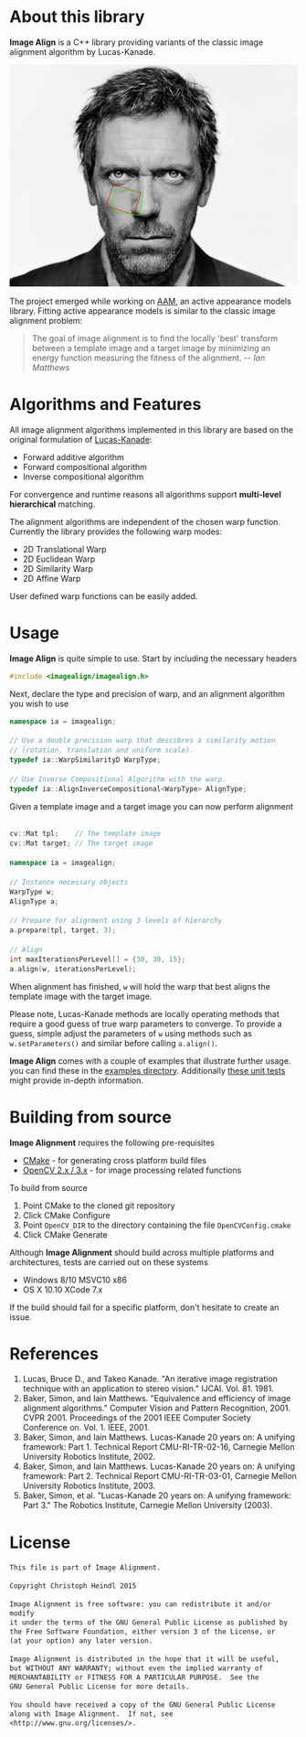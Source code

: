 # About this library

**Image Align** is a C++ library providing variants of the classic image alignment algorithm by Lucas-Kanade.

![Image Align under Euclidean Motion](etc/euclidean.gif)

The project emerged while working on [AAM](https://www.github.com/cheind/aam), an active appearance models library. Fitting active appearance models is
similar to the classic image alignment problem: 

> The goal of image alignment is to find the locally 'best' transform between a template image and a target image by minimizing an energy function measuring the fitness of the alignment. -- <cite>Ian Matthews</cite>

# Algorithms and Features

All image alignment algorithms implemented in this library are based on the original formulation of [Lucas-Kanade](#Lucas81):

 - Forward additive algorithm
 - Forward compositional algorithm
 - Inverse compositional algorithm

For convergence and runtime reasons all algorithms support **multi-level hierarchical** matching.

The alignment algorithms are independent of the chosen warp function. Currently the library provides the following warp modes:

 - 2D Translational Warp
 - 2D Euclidean Warp 
 - 2D Similarity Warp
 - 2D Affine Warp

User defined warp functions can be easily added. 

# Usage

**Image Align** is quite simple to use. Start by including the necessary headers

```C++
#include <imagealign/imagealign.h>
```

Next, declare the type and precision of warp, and an alignment algorithm you wish to use

```C++
namespace ia = imagealign;

// Use a double precision warp that descibres a similarity motion
// (rotation, translation and uniform scale).
typedef ia::WarpSimilarityD WarpType;

// Use Inverse Compositional Algorithm with the warp.
typedef ia::AlignInverseCompositional<WarpType> AlignType;
```

Given a template image and a target image you can now perform alignment

```C++

cv::Mat tpl;    // The template image
cv::Mat target; // The target image

namespace ia = imagealign;

// Instance necessary objects
WarpType w;
AlignType a;

// Prepare for alignment using 3 levels of hierarchy
a.prepare(tpl, target, 3);

// Align
int maxIterationsPerLevel[] = {30, 30, 15};
a.align(w, iterationsPerLevel);
```

When alignment has finished, ``w`` will hold the warp that best aligns the template image with the target image. 

Please note, Lucas-Kanade methods are locally operating methods that require a good guess of true warp parameters to converge. To provide a guess, simple adjust the parameters of ``w`` using methods such as ``w.setParameters()`` and similar before calling ``a.align()``.

**Image Align** comes with a couple of examples that illustrate further usage. you can find these in the [examples directory](examples/). Additionally [these unit tests](tests/) might provide in-depth information.

# Building from source
**Image Alignment** requires the following pre-requisites

 - [CMake](www.cmake.org) - for generating cross platform build files
 - [OpenCV 2.x / 3.x](www.opencv.org) - for image processing related functions 
 
To build from source

 1. Point CMake to the cloned git repository
 1. Click CMake Configure
 1. Point `OpenCV_DIR` to the directory containing the file `OpenCVConfig.cmake`
 1. Click CMake Generate
 
Although **Image Alignment** should build across multiple platforms and architectures, tests are carried out on these systems
 - Windows 8/10 MSVC10 x86
 - OS X 10.10 XCode 7.x

If the build should fail for a specific platform, don't hesitate to create an issue. 

# References

 1. <a name="Lucas81"></a>Lucas, Bruce D., and Takeo Kanade. "An iterative image registration technique with an application to stereo vision." IJCAI. Vol. 81. 1981.
 2. <a name="Baker01"></a>Baker, Simon, and Iain Matthews. "Equivalence and efficiency of image alignment algorithms." Computer Vision and Pattern Recognition, 2001. CVPR 2001. Proceedings of the 2001 IEEE Computer Society Conference on. Vol. 1. IEEE, 2001.
 3. <a name="Baker02"></a>Baker, Simon, and Iain Matthews. Lucas-Kanade 20 years on: A unifying framework: Part 1. Technical Report CMU-RI-TR-02-16, Carnegie Mellon University Robotics Institute, 2002.
 4. <a name="Baker03"></a>Baker, Simon, and Iain Matthews. Lucas-Kanade 20 years on: A unifying framework: Part 2. Technical Report CMU-RI-TR-03-01, Carnegie Mellon University Robotics Institute, 2003.
 4. <a name="Baker04"></a>Baker, Simon, et al. "Lucas-Kanade 20 years on: A unifying framework: Part 3." The Robotics Institute, Carnegie Mellon University (2003).

# License
```
This file is part of Image Alignment.

Copyright Christoph Heindl 2015

Image Alignment is free software: you can redistribute it and/or modify
it under the terms of the GNU General Public License as published by
the Free Software Foundation, either version 3 of the License, or
(at your option) any later version.

Image Alignment is distributed in the hope that it will be useful,
but WITHOUT ANY WARRANTY; without even the implied warranty of
MERCHANTABILITY or FITNESS FOR A PARTICULAR PURPOSE.  See the
GNU General Public License for more details.

You should have received a copy of the GNU General Public License
along with Image Alignment.  If not, see <http://www.gnu.org/licenses/>.
```
